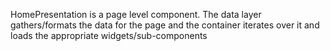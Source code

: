 HomePresentation is a page level component. The data layer gathers/formats the data for the page and the container iterates over it and loads the appropriate widgets/sub-components
